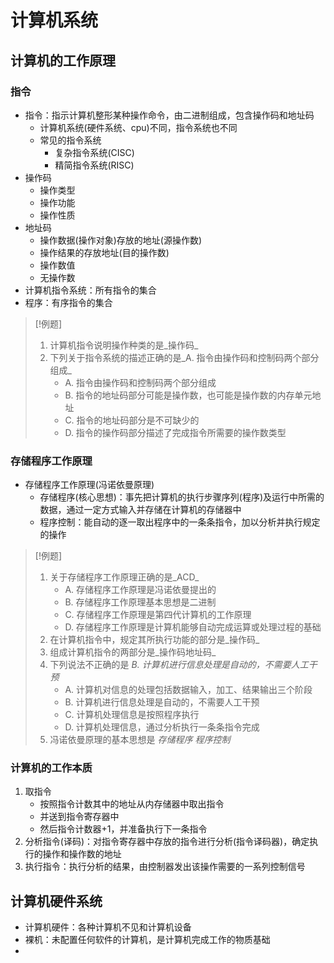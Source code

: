# 计算机系统

## 计算机的工作原理

### 指令

- 指令：指示计算机整形某种操作命令，由二进制组成，包含操作码和地址码
  - 计算机系统(硬件系统、cpu)不同，指令系统也不同
  - 常见的指令系统
    - 复杂指令系统(CISC)
    - 精简指令系统(RISC)
- 操作码
  - 操作类型
  - 操作功能
  - 操作性质
- 地址码
  - 操作数据(操作对象)存放的地址(源操作数)
  - 操作结果的存放地址(目的操作数)
  - 操作数值
  - 无操作数
- 计算机指令系统：所有指令的集合
- 程序：有序指令的集合

>[!例题]
>
>1. 计算机指令说明操作种类的是_操作码_
>2. 下列关于指令系统的描述正确的是_A. 指令由操作码和控制码两个部分组成_
>     - A. 指令由操作码和控制码两个部分组成
>     - B. 指令的地址码部分可能是操作数，也可能是操作数的内存单元地址
>     - C. 指令的地址码部分是不可缺少的
>     - D. 指令的操作码部分描述了完成指令所需要的操作数类型

### 存储程序工作原理

- 存储程序工作原理(冯诺依曼原理)
  - 存储程序(核心思想)：事先把计算机的执行步骤序列(程序)及运行中所需的数据，通过一定方式输入并存储在计算机的存储器中
  - 程序控制：能自动的逐一取出程序中的一条条指令，加以分析并执行规定的操作

>[!例题]
>
> 1. 关于存储程序工作原理正确的是_ACD_
>     - A. 存储程序工作原理是冯诺依曼提出的
>     - B. 存储程序工作原理基本思想是二进制
>     - C. 存储程序工作原理是第四代计算机的工作原理
>     - D. 存储程序工作原理是计算机能够自动完成运算或处理过程的基础
> 2. 在计算机指令中，规定其所执行功能的部分是_操作码_
> 3. 组成计算机指令的两部分是_操作码地址码_
> 4. 下列说法不正确的是 _B. 计算机进行信息处理是自动的，不需要人工干预_
>     - A. 计算机对信息的处理包括数据输入，加工、结果输出三个阶段
>     - B. 计算机进行信息处理是自动的，不需要人工干预
>     - C. 计算机处理信息是按照程序执行
>     - D. 计算机处理信息，通过分析执行一条条指令完成
> 5. 冯诺依曼原理的基本思想是 _存储程序_ _程序控制_

### 计算机的工作本质

1. 取指令
   - 按照指令计数其中的地址从内存储器中取出指令
   - 并送到指令寄存器中
   - 然后指令计数器+1，并准备执行下一条指令
2. 分析指令(译码)：对指令寄存器中存放的指令进行分析(指令译码器)，确定执行的操作和操作数的地址
3. 执行指令：执行分析的结果，由控制器发出该操作需要的一系列控制信号

## 计算机硬件系统

- 计算机硬件：各种计算机不见和计算机设备
- 裸机：未配置任何软件的计算机，是计算机完成工作的物质基础
-
